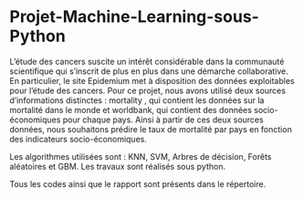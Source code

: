 # Projet-Machine-Learning-sous-Python

L’étude des cancers suscite un intérêt considérable dans la communauté scientifique qui s’inscrit de plus en plus dans une démarche collaborative. En particulier, le site Epidemium met à disposition des données exploitables pour l’étude des cancers.
Pour ce projet, nous avons utilisé deux sources d’informations distinctes : mortality , qui contient les données sur la mortalité dans le monde et worldbank, qui contient des données socio-économiques pour chaque pays. Ainsi à partir de ces deux sources données, nous souhaitons prédire le taux de mortalité par pays en fonction des indicateurs socio-économiques.

Les algorithmes utilisées sont : KNN, SVM, Arbres de décision, Forêts aléatoires et GBM.
Les travaux sont réalisés sous python.

Tous les codes ainsi que le rapport sont présents dans le répertoire.

